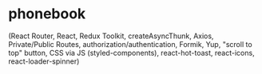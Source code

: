 # phonebook
(React Router, React, Redux Toolkit, createAsyncThunk, Axios,  Private/Public Routes, authorization/authentication, Formik, Yup, "scroll to top" button, CSS via JS (styled-components), react-hot-toast, react-icons, react-loader-spinner)
